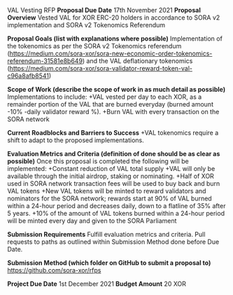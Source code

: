 VAL Vesting RFP
**Proposal Due Date**
17th November 2021
**Proposal Overview**
Vested VAL for XOR ERC-20 holders in accordance to SORA v2 implementation and SORA v2 Tokenomics Referendum

**Proposal Goals (list with explanations where possible)**
Implementation of the tokenomics as per the SORA v2 Tokenomics referendum (https://medium.com/sora-xor/sora-new-economic-order-tokenomics-referendum-31581e8b649) and the VAL deflationary tokenomics (https://medium.com/sora-xor/sora-validator-reward-token-val-c96a8afb8541)

**Scope of Work (describe the scope of work in as much detail as possible)**
Implementations to include: 
+VAL vested per day to each XOR, as a remainder portion of the VAL that are burned everyday (burned amount -10% -daily validator reward %). 
+Burn VAL with every transaction on the SORA network

**Current Roadblocks and Barriers to Success**
+VAL tokenomics require a shift to adapt to the proposed implementations.

**Evaluation Metrics and Criteria (definition of done should be as clear as possible)**
Once this proposal is completed the following will be implemented:
+Constant reduction of VAL total supply 
+VAL will only be available through the initial airdrop, staking or nominating.
+Half of XOR used in SORA network transaction fees will be used to buy back and burn VAL tokens
+New VAL tokens will be minted to reward validators and nominators for the SORA network; rewards start at 90% of VAL burned within a 24-hour period and decreases daily, down to a flatline of 35% after 5 years.
+10% of the amount of VAL tokens burned within a 24-hour period will be minted every day and given to the SORA Parliament

**Submission Requirements**
Fulfill evaluation metrics and criteria.
Pull requests to paths as outlined within Submission Method done before Due Date.

**Submission Method (which folder on GitHub to submit a proposal to)**
https://github.com/sora-xor/rfps

**Project Due Date**
1st December 2021
**Budget Amount**
20 XOR
